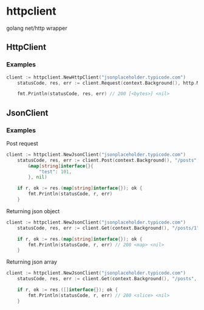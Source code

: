 # httpclient
golang net/http wrapper

## HttpClient

### Examples

```go
client := httpclient.NewHttpClient("jsonplaceholder.typicode.com")
	statusCode, res, err := client.Request(context.Background(), http.MethodGet, "/posts", nil, nil)

	fmt.Println(statusCode, res, err) // 200 [<bytes>] <nil>
```

## JsonClient

### Examples
Post request
```go
client := httpclient.NewJsonClient("jsonplaceholder.typicode.com")
	statusCode, res, err := client.Post(context.Background(), "/posts",
		&map[string]interface{}{
			"test": 101,
		}, nil)

	if r, ok := res.(map[string]interface{}); ok {
		fmt.Println(statusCode, r, err)
	}
```

Returning json object
```go
client := httpclient.NewJsonClient("jsonplaceholder.typicode.com")
	statusCode, res, err := client.Get(context.Background(), "/posts/1", nil, nil)

	if r, ok := res.(map[string]interface{}); ok {
		fmt.Println(statusCode, r, err) // 200 <map> <nil>
	}
```

Returning json array
```go
client := httpclient.NewJsonClient("jsonplaceholder.typicode.com")
	statusCode, res, err := client.Get(context.Background(), "/posts", nil, nil)

	if r, ok := res.([]interface{}); ok {
		fmt.Println(statusCode, r, err) // 200 <slice> <nil>
	}
```
